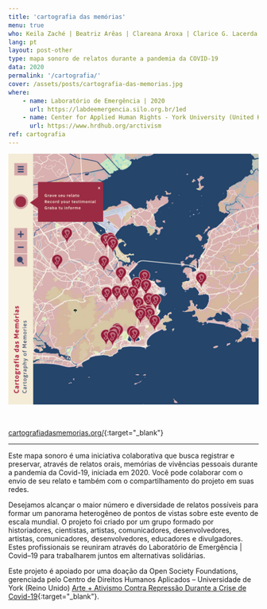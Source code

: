 ```yaml
---
title: 'cartografia das memórias'
menu: true
who: Keila Zaché | Beatriz Arêas | Clareana Aroxa | Clarice G. Lacerda | Hércules da Silva Xavier Ferreira | Juliana R. | Sara Lana | Victor Januário
lang: pt
layout: post-other
type: mapa sonoro de relatos durante a pandemia da COVID-19
data: 2020
permalink: '/cartografia/'
cover: /assets/posts/cartografia-das-memorias.jpg
where: 
    - name: Laboratório de Emergência | 2020 
      url: https://labdeemergencia.silo.org.br/1ed
    - name: Center for Applied Human Rights - York University (United Kingdom) | Art + Activism Against Repression During the Covid-19 Crisis
      url: https://www.hrdhub.org/arctivism
ref: cartografia
---
```




<a href="https://cartografiadasmemorias.org/" target="_blank"><img src="../assets/posts/cartografia-das-memorias.jpg" class="img-border"></a>

<br>

[cartografiadasmemorias.org/](https://cartografiadasmemorias.org/en.html){:target="_blank"}
<br>

--- 

Este mapa sonoro é uma iniciativa colaborativa que busca registrar e preservar, através de relatos orais, memórias de vivências pessoais durante a pandemia da Covid-19, iniciada em 2020. Você pode colaborar com o envio de seu relato e também com o compartilhamento do projeto em suas redes.
 
Desejamos alcançar o maior número e diversidade de relatos possíveis para formar um panorama heterogêneo de pontos de vistas sobre este evento de escala mundial.
O projeto foi criado por um grupo formado por historiadores, cientistas, artistas, comunicadores, desenvolvedores, artistas, comunicadores, desenvolvedores, educadores e divulgadores. Estes profissionais se reuniram através do Laboratório de Emergência | Covid–19 para trabalharem juntos em alternativas solidárias.

Este projeto é apoiado por uma doação da Open Society Foundations, gerenciada pelo Centro de Direitos Humanos Aplicados – Universidade de York (Reino Unido) [Arte + Ativismo Contra Repressão Durante a Crise de Covid-19](https://www.hrdhub.org/arctivism){:target="_blank"}.